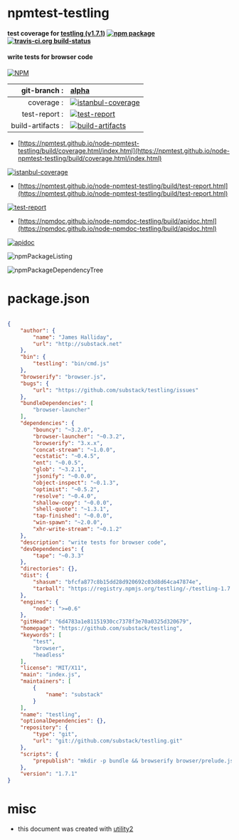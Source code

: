 # npmtest-testling

#### test coverage for  [testling (v1.7.1)](https://github.com/substack/testling)  [![npm package](https://img.shields.io/npm/v/npmtest-testling.svg?style=flat-square)](https://www.npmjs.org/package/npmtest-testling) [![travis-ci.org build-status](https://api.travis-ci.org/npmtest/node-npmtest-testling.svg)](https://travis-ci.org/npmtest/node-npmtest-testling)

#### write tests for browser code

[![NPM](https://nodei.co/npm/testling.png?downloads=true&downloadRank=true&stars=true)](https://www.npmjs.com/package/testling)

| git-branch : | [alpha](https://github.com/npmtest/node-npmtest-testling/tree/alpha)|
|--:|:--|
| coverage : | [![istanbul-coverage](https://npmtest.github.io/node-npmtest-testling/build/coverage.badge.svg)](https://npmtest.github.io/node-npmtest-testling/build/coverage.html/index.html)|
| test-report : | [![test-report](https://npmtest.github.io/node-npmtest-testling/build/test-report.badge.svg)](https://npmtest.github.io/node-npmtest-testling/build/test-report.html)|
| build-artifacts : | [![build-artifacts](https://npmtest.github.io/node-npmtest-testling/glyphicons_144_folder_open.png)](https://github.com/npmtest/node-npmtest-testling/tree/gh-pages/build)|

- [https://npmtest.github.io/node-npmtest-testling/build/coverage.html/index.html](https://npmtest.github.io/node-npmtest-testling/build/coverage.html/index.html)

[![istanbul-coverage](https://npmtest.github.io/node-npmtest-testling/build/screenCapture.buildCi.browser.%252Ftmp%252Fbuild%252Fcoverage.lib.html.png)](https://npmtest.github.io/node-npmtest-testling/build/coverage.html/index.html)

- [https://npmtest.github.io/node-npmtest-testling/build/test-report.html](https://npmtest.github.io/node-npmtest-testling/build/test-report.html)

[![test-report](https://npmtest.github.io/node-npmtest-testling/build/screenCapture.buildCi.browser.%252Ftmp%252Fbuild%252Ftest-report.html.png)](https://npmtest.github.io/node-npmtest-testling/build/test-report.html)

- [https://npmdoc.github.io/node-npmdoc-testling/build/apidoc.html](https://npmdoc.github.io/node-npmdoc-testling/build/apidoc.html)

[![apidoc](https://npmdoc.github.io/node-npmdoc-testling/build/screenCapture.buildCi.browser.%252Ftmp%252Fbuild%252Fapidoc.html.png)](https://npmdoc.github.io/node-npmdoc-testling/build/apidoc.html)

![npmPackageListing](https://npmtest.github.io/node-npmtest-testling/build/screenCapture.npmPackageListing.svg)

![npmPackageDependencyTree](https://npmtest.github.io/node-npmtest-testling/build/screenCapture.npmPackageDependencyTree.svg)



# package.json

```json

{
    "author": {
        "name": "James Halliday",
        "url": "http://substack.net"
    },
    "bin": {
        "testling": "bin/cmd.js"
    },
    "browserify": "browser.js",
    "bugs": {
        "url": "https://github.com/substack/testling/issues"
    },
    "bundleDependencies": [
        "browser-launcher"
    ],
    "dependencies": {
        "bouncy": "~3.2.0",
        "browser-launcher": "~0.3.2",
        "browserify": "3.x.x",
        "concat-stream": "~1.0.0",
        "ecstatic": "~0.4.5",
        "ent": "~0.0.5",
        "glob": "~3.2.1",
        "jsonify": "~0.0.0",
        "object-inspect": "~0.1.3",
        "optimist": "~0.5.2",
        "resolve": "~0.4.0",
        "shallow-copy": "~0.0.0",
        "shell-quote": "~1.3.1",
        "tap-finished": "~0.0.0",
        "win-spawn": "~2.0.0",
        "xhr-write-stream": "~0.1.2"
    },
    "description": "write tests for browser code",
    "devDependencies": {
        "tape": "~0.3.3"
    },
    "directories": {},
    "dist": {
        "shasum": "bfcfa877c8b15dd28d920692c03d8d64ca47874e",
        "tarball": "https://registry.npmjs.org/testling/-/testling-1.7.1.tgz"
    },
    "engines": {
        "node": ">=0.6"
    },
    "gitHead": "6d4783a1e81151930cc7378f3e70a0325d320679",
    "homepage": "https://github.com/substack/testling",
    "keywords": [
        "test",
        "browser",
        "headless"
    ],
    "license": "MIT/X11",
    "main": "index.js",
    "maintainers": [
        {
            "name": "substack"
        }
    ],
    "name": "testling",
    "optionalDependencies": {},
    "repository": {
        "type": "git",
        "url": "git://github.com/substack/testling.git"
    },
    "scripts": {
        "prepublish": "mkdir -p bundle && browserify browser/prelude.js -o bundle/prelude.js"
    },
    "version": "1.7.1"
}
```



# misc
- this document was created with [utility2](https://github.com/kaizhu256/node-utility2)
